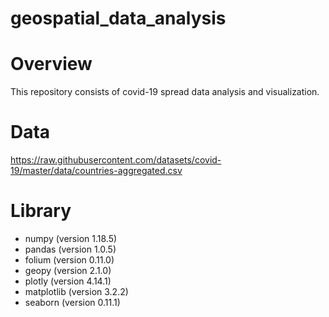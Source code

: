 # geospatial_data_analysis

# Overview
This repository consists of covid-19 spread data analysis and visualization.

# Data
https://raw.githubusercontent.com/datasets/covid-19/master/data/countries-aggregated.csv

# Library
- numpy (version 1.18.5)
- pandas (version 1.0.5)
- folium (version 0.11.0)
- geopy (version 2.1.0)
- plotly (version 4.14.1)
- matplotlib (version 3.2.2)
- seaborn (version 0.11.1)
